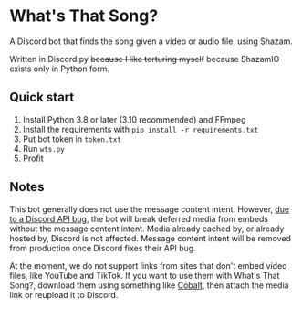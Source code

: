 What's That Song?
==

A Discord bot that finds the song given a video or audio file, using Shazam.

Written in Discord.py ~~because I like torturing myself~~ because ShazamIO exists only in Python form.

## Quick start

1. Install Python 3.8 or later (3.10 recommended) and FFmpeg
2. Install the requirements with `pip install -r requirements.txt`
3. Put bot token in `token.txt`
4. Run `wts.py`
5. Profit

## Notes

This bot generally does not use the message content intent. However, [due to a Discord API bug](https://github.com/discord/discord-api-docs/issues/5406), the bot will break deferred media from embeds without the message content intent. Media already cached by, or already hosted by, Discord is not affected. Message content intent will be removed from production once Discord fixes their API bug.

At the moment, we do not support links from sites that don't embed video files, like YouTube and TikTok. If you want to use them with What's That Song?, download them using something like [Cobalt](https://co.wukko.me/), then attach the media link or reupload it to Discord.
